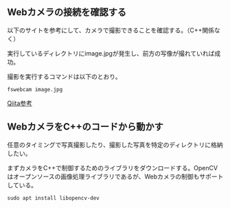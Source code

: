 ## Webカメラの接続を確認する

以下のサイトを参考にして、カメラで撮影できることを確認する。（C++関係なく）

実行しているディレクトリにimage.jpgが発生し、前方の写像が撮れていれば成功。

撮影を実行するコマンドは以下のとおり。

```
fswebcam image.jpg
```

[Qiita参考](https://qiita.com/suo-takefumi/items/355479f46bf3957ffd8f)

## WebカメラをC++のコードから動かす

任意のタイミングで写真撮影したり、撮影した写真を特定のディレクトリに格納したい。

まずカメラをC++で制御するためのライブラリをダウンロードする。OpenCVはオープンソースの画像処理ライブラリであるが、Webカメラの制御もサポートしている。

```
sudo apt install libopencv-dev
```

